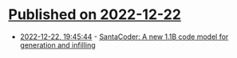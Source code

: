 # [Published on 2022-12-22](index.md)

* [2022-12-22, 19:45:44](https://news.ycombinator.com/item?id=34097642) - [SantaCoder: A new 1.1B code model for generation and infilling](https://huggingface.co/spaces/bigcode/santacoder-demo)
